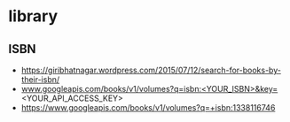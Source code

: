 # library

## ISBN

* https://giribhatnagar.wordpress.com/2015/07/12/search-for-books-by-their-isbn/
* www.googleapis.com/books/v1/volumes?q=isbn:<YOUR_ISBN>&key=<YOUR_API_ACCESS_KEY>
* https://www.googleapis.com/books/v1/volumes?q=+isbn:1338116746

